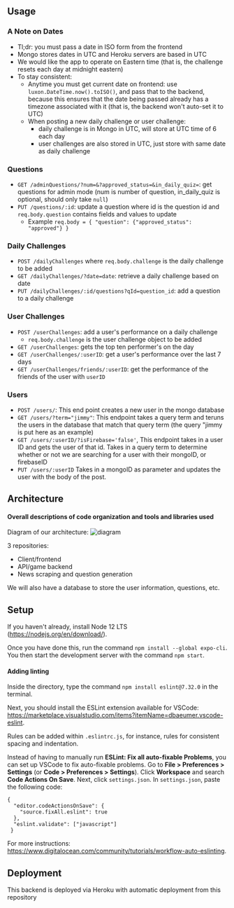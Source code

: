 
## Usage

### A Note on Dates
* Tl;dr: you must pass a date in ISO form from the frontend
* Mongo stores dates in UTC and Heroku servers are based in UTC 
* We would like the app to operate on Eastern time (that is, the challenge resets each day at midnight eastern)
* To stay consistent: 
  * Anytime you must get current date on frontend: use `luxon.DateTime.now().toISO()`, and pass that to the backend, because this ensures that the date being passed already has a timezone associated with it (that is, the backend won't auto-set it to UTC)
  * When posting a new daily challenge or user challenge: 
    * daily challenge is in Mongo in UTC, will store at UTC time of 6 each day
    * user challenges are also stored in UTC, just store with same date as daily challenge

### Questions
- `GET /adminQuestions/?num=&?approved_status=&in_daily_quiz=`: get questions for admin mode (num is number of question, in_daily_quiz is optional, should only take `null`)
- `PUT /questions/:id`: update a question where id is the question id and `req.body.question` contains fields and values to update
  - Example `req.body = {
	            "question": {"approved_status": "approved"}
            }`

### Daily Challenges

- `POST /dailyChallenges` where `req.body.challenge` is the daily challenge to be added
- `GET /dailyChallenges/?date=date`: retrieve a daily challenge based on date
- `PUT /dailyChallenges/:id/questions?qId=question_id`: add a question to a daily challenge

### User Challenges

- `POST /userChallenges`: add a user's performance on a daily challenge
  - `req.body.challenge` is the user challenge object to be added
- `GET /userChallenges`: gets the top ten performer's on the day
- `GET /userChallenges/:userID`: get a user's performance over the last 7 days
- `GET /userChallenges/friends/:userID`: get the performance of the friends of the user with `userID`

### Users
- `POST /users/`: This end point creates a new user in the mongo database
- `GET /users/?term="jimmy"`: This endpoint takes a query term and teruns the users in the database that match that query term (the query "jimmy is put here as an example)
- `GET /users/:userID/?isFirebase='false'`, This endpoint takes in a user ID and gets the user of that id. Takes in a query term to determine whether or not we are searching for a user with their mongoID, or firebaseID
- `PUT /users/:userID` Takes in a mongoID as parameter and updates the user with the body of the post. 

## Architecture

#### Overall descriptions of code organization and tools and libraries used

Diagram of our architecture:
![diagram](https://github.com/dartmouth-cs98/21f-headlines/blob/main/DocumentationImages/architecture.png)

3 repositories:

- Client/frontend
- API/game backend
- News scraping and question generation

We will also have a database to store the user information, questions, etc.

## Setup

If you haven't already, install Node 12 LTS (https://nodejs.org/en/download/).

Once you have done this, run the command `npm install --global expo-cli`.
You then start the development server with the command `npm start`.

#### Adding linting

Inside the directory, type the command `npm install eslint@7.32.0` in the terminal.

Next, you should install the ESLint extension available for VSCode: https://marketplace.visualstudio.com/items?itemName=dbaeumer.vscode-eslint.

Rules can be added within `.eslintrc.js`, for instance, rules for consistent spacing and indentation.

Instead of having to manually run **ESLint: Fix all auto-fixable Problems**, you can set up VSCode to fix auto-fixable problems. Go to **File > Preferences > Settings** (or **Code > Preferences > Settings**). Click **Workspace** and search **Code Actions On Save**. Next, click `settings.json`. In `settings.json`, paste the following code:

```
{
  "editor.codeActionsOnSave": {
    "source.fixAll.eslint": true
  },
  "eslint.validate": ["javascript"]
 }
```

For more instructions: https://www.digitalocean.com/community/tutorials/workflow-auto-eslinting.

## Deployment

This backend is deployed via Heroku with automatic deployment from this repository

